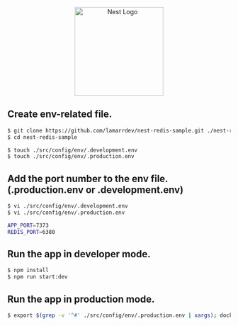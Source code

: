 <p align="center">
  <a href="http://nestjs.com/" target="blank"><img src="https://nestjs.com/img/logo-small.svg" width="200" alt="Nest Logo" /></a>
</p>

## Create env-related file.

```bash
$ git clone https://github.com/lamarrdev/nest-redis-sample.git ./nest-redis-sample
$ cd nest-redis-sample

$ touch ./src/config/env/.development.env
$ touch ./src/config/env/.production.env
```

## Add the port number to the env file. (.production.env or .development.env)
```bash
$ vi ./src/config/env/.development.env
$ vi ./src/config/env/.production.env
```

```bash
APP_PORT=7373
REDIS_PORT=6380
```

## Run the app in developer mode.

```bash
$ npm install
$ npm run start:dev
```

## Run the app in production mode.

```bash
$ export $(grep -v '^#' ./src/config/env/.production.env | xargs); docker-compose up --build -d
```
